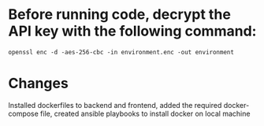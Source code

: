 # Before running code, decrypt the API key with the following command: 

`openssl enc -d -aes-256-cbc -in environment.enc -out environment`

# Changes

Installed dockerfiles to backend and frontend, added the required docker-compose file, created ansible playbooks to install docker on local machine
